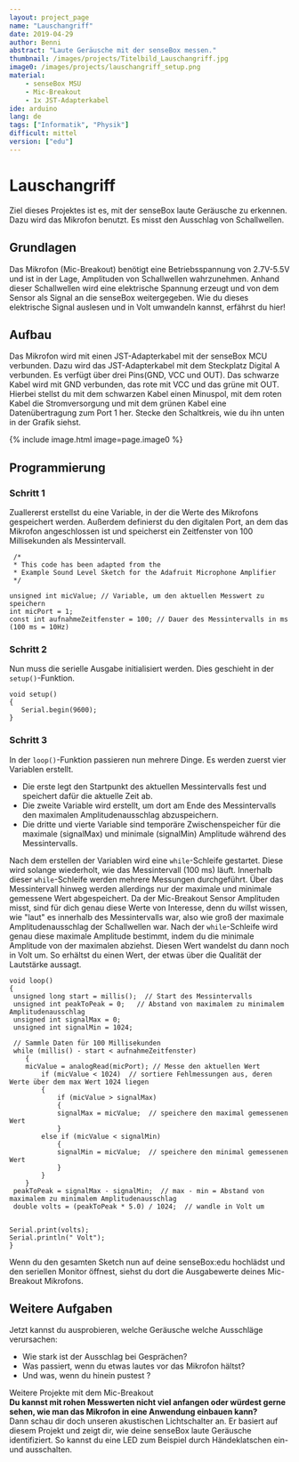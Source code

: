 ```yaml
---
layout: project_page
name: "Lauschangriff"
date: 2019-04-29
author: Benni
abstract: "Laute Geräusche mit der senseBox messen." 
thumbnail: /images/projects/Titelbild_Lauschangriff.jpg
image0: /images/projects/lauschangriff_setup.png
material:
    - senseBox MSU
    - Mic-Breakout
    - 1x JST-Adapterkabel
ide: arduino    
lang: de
tags: ["Informatik", "Physik"]
difficult: mittel
version: ["edu"]
---
```

# Lauschangriff
Ziel dieses Projektes ist es, mit der senseBox laute Geräusche zu erkennen. Dazu wird das Mikrofon benutzt. Es misst den Ausschlag von Schallwellen.

## Grundlagen

Das Mikrofon (Mic-Breakout) benötigt eine Betriebsspannung von 2.7V-5.5V und ist in der Lage, Amplituden von Schallwellen wahrzunehmen. Anhand dieser Schallwellen wird eine elektrische Spannung erzeugt und von dem Sensor als Signal an die senseBox weitergegeben. Wie du dieses elektrische Signal auslesen und in Volt umwandeln kannst, erfährst du hier!

## Aufbau

Das Mikrofon wird mit einen JST-Adapterkabel mit der senseBox MCU verbunden. Dazu wird das JST-Adapterkabel mit dem Steckplatz Digital A verbunden. Es verfügt über drei Pins(GND, VCC und OUT). Das schwarze Kabel wird mit GND verbunden, das rote mit VCC und das grüne mit OUT. Hierbei stellst du mit dem schwarzen Kabel einen Minuspol, mit dem roten Kabel die Stromversorgung und mit dem grünen Kabel eine Datenübertragung zum Port 1 her. 
Stecke den Schaltkreis, wie du ihn unten in der Grafik siehst.

{% include image.html image=page.image0 %}

## Programmierung

### Schritt 1

Zuallererst erstellst du eine Variable, in der die Werte des Mikrofons gespeichert werden. Außerdem definierst du den digitalen Port, an dem das Mikrofon angeschlossen ist und speicherst ein Zeitfenster von 100 Millisekunden als Messintervall.
```arduino
 /*  
 * This code has been adapted from the
 * Example Sound Level Sketch for the Adafruit Microphone Amplifier 
 */

unsigned int micValue; // Variable, um den aktuellen Messwert zu speichern
int micPort = 1;
const int aufnahmeZeitfenster = 100; // Dauer des Messintervalls in ms (100 ms = 10Hz)
```

### Schritt 2

Nun muss die serielle Ausgabe initialisiert werden. Dies geschieht in der `setup()`-Funktion.

```arduino
void setup() 
{
   Serial.begin(9600);
}
```

### Schritt 3

In der `loop()`-Funktion passieren nun mehrere Dinge.
Es werden zuerst vier Variablen erstellt. 
* Die erste legt den Startpunkt des aktuellen Messintervalls fest und speichert dafür die aktuelle Zeit ab. 
* Die zweite Variable wird erstellt, um dort am Ende des Messintervalls den maximalen Amplitudenausschlag abzuspeichern.
* Die dritte und vierte Variable sind temporäre Zwischenspeicher für die maximale (signalMax) und minimale (signalMin) Amplitude während des Messintervalls.

Nach dem erstellen der Variablen wird eine `while`-Schleife gestartet. Diese wird solange wiederholt, wie das Messintervall (100 ms) läuft.
Innerhalb dieser `while`-Schleife werden mehrere Messungen durchgeführt. Über das Messintervall hinweg werden allerdings nur der maximale und minimale gemessene Wert abgespeichert. Da der Mic-Breakout Sensor Amplituden misst, sind für dich genau diese Werte von Interesse, denn du willst wissen, wie "laut" es innerhalb des Messintervalls war, also wie groß der maximale Amplitudenausschlag der Schallwellen war.
Nach der `while`-Schleife wird genau diese maximale Amplitude bestimmt, indem du die minimale Amplitude von der maximalen abziehst.
Diesen Wert wandelst du dann noch in Volt um.
So erhältst du einen Wert, der etwas über die Qualität der Lautstärke aussagt.

```arduino
void loop()
{
 unsigned long start = millis();  // Start des Messintervalls
 unsigned int peakToPeak = 0;   // Abstand von maximalem zu minimalem Amplitudenausschlag
 unsigned int signalMax = 0;    
 unsigned int signalMin = 1024;

 // Sammle Daten für 100 Millisekunden
 while (millis() - start < aufnahmeZeitfenster)
    {
    micValue = analogRead(micPort); // Messe den aktuellen Wert
        if (micValue < 1024)  // sortiere Fehlmessungen aus, deren Werte über dem max Wert 1024 liegen 
        {
            if (micValue > signalMax)
            {
            signalMax = micValue;  // speichere den maximal gemessenen Wert
            }
        else if (micValue < signalMin)
            {
            signalMin = micValue;  // speichere den minimal gemessenen Wert
            }
        }
    }
 peakToPeak = signalMax - signalMin;  // max - min = Abstand von maximalem zu minimalem Amplitudenausschlag
 double volts = (peakToPeak * 5.0) / 1024;  // wandle in Volt um


Serial.print(volts);         
Serial.println(" Volt");          
}
```


Wenn du den gesamten Sketch nun auf deine senseBox:edu hochlädst und den seriellen Monitor öffnest, siehst du dort die Ausgabewerte deines Mic-Breakout Mikrofons.

## Weitere Aufgaben
Jetzt kannst du ausprobieren, welche Geräusche welche Ausschläge verursachen:
* Wie stark ist der Ausschlag bei Gesprächen? 
* Was passiert, wenn du etwas lautes vor das Mikrofon hältst? 
* Und was, wenn du hinein pustest ?

<div class="panel panel-info">
  <div class="panel-heading">
    Weitere Projekte mit dem Mic-Breakout
  </div>
  <div class="panel-body">
<b>Du kannst mit rohen Messwerten nicht viel anfangen oder würdest gerne sehen, wie man das Mikrofon in eine Anwendung einbauen kann?</b> <br>
    Dann schau dir doch unseren akustischen Lichtschalter an. Er basiert auf diesem Projekt und zeigt dir, wie deine senseBox laute Geräusche identifiziert. So kannst du eine LED zum Beispiel durch Händeklatschen ein- und ausschalten.
  </div>
</div>

 
